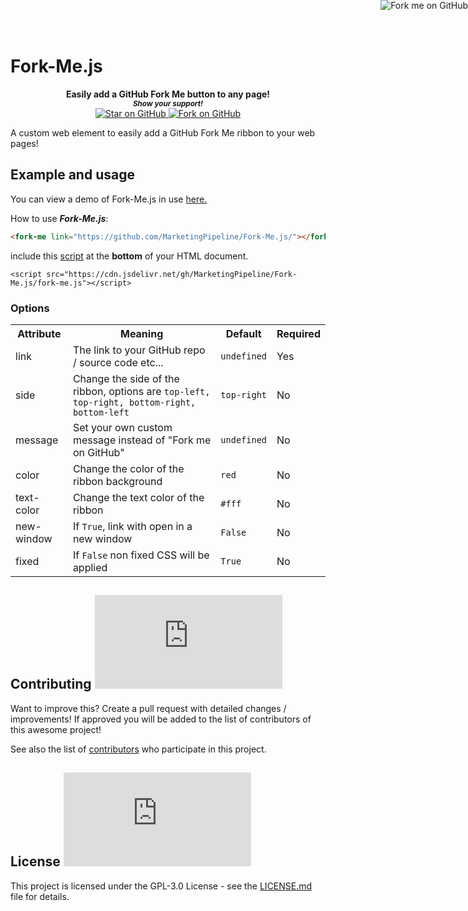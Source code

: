 # Fork-Me.js


<p align="right">
<a href="https://github.com/MarketingPipeline/Fork-Me.js" class="ui-container"
      ><img
        class="fork-me"
        style="position: absolute; top: 0; right: 0; border: 0;"
        src="https://camo.githubusercontent.com/52760788cde945287fbb584134c4cbc2bc36f904/68747470733a2f2f73332e616d617a6f6e6177732e636f6d2f6769746875622f726962626f6e732f666f726b6d655f72696768745f77686974655f6666666666662e706e67"
        alt="Fork me on GitHub"
        data-canonical-src="https://s3.amazonaws.com/github/ribbons/forkme_right_white_ffffff.png"
    /></a> </p>
    <p align="center">
  <b>Easily add a GitHub Fork Me button to any page!</b>

  <br>
  <small> <b><i>Show your support!</i> </b></small>
  <br>
   <a href="https://github.com/MarketingPipeline/Fork-Me.js">
    <img title="Star on GitHub" src="https://img.shields.io/github/stars/MarketingPipeline/Fork-Me.js.svg?style=social&label=Star">
  </a>
  <a href="https://github.com/MarketingPipeline/Fork-Me.js/fork">
    <img title="Fork on GitHub" src="https://img.shields.io/github/forks/MarketingPipeline/Fork-Me.js.svg?style=social&label=Fork">
  </a>
   </p>  


A custom web element to easily add a GitHub Fork Me ribbon to your web pages!


## Example and usage

You can view a demo of Fork-Me.js in use [here.](https://marketingpipeline.github.io/Fork-Me.min.js)


How to use <b><i>Fork-Me.js</b></i>:



```html
<fork-me link="https://github.com/MarketingPipeline/Fork-Me.js/"></fork-me>
```




   include this [script](https://github.com/MarketingPipeline/Fork-Me.js/blob/main/fork-me.js) at the <b>bottom</b> of your HTML document.
         
    <script src="https://cdn.jsdelivr.net/gh/MarketingPipeline/Fork-Me.js/fork-me.js"></script> 





###                                                                                                                    Options


<table>
<tr>
<th>Attribute</th>
<th>Meaning</th>
<th>Default</th>
<th>Required</th>
</tr>
<tr>
<td>link</td>
<td>The      link                                                               to your GitHub  repo / source code etc...</td>
<td><code>undefined</code></td>
<td>Yes</td>
</tr>


<tr>
<td>side</td>
              <td>Change the side of the ribbon, options are <code>top-left, top-right, bottom-right, bottom-left </code></td>
<td><code>top-right</code></td>
<td>No</td>
</tr>

<tr>
<td>message</td>
<td>Set                            your                     own      custom message instead   of  "Fork  me  on  GitHub" </td>
<td><code>undefined</code></td>
<td>No</td>
</tr>


<tr>
<td>color</td>
<td>Change the   color  of the ribbon  background </td>
<td><code>red</code></td>
<td>No</td>
</tr>



<tr>
<td>text-color</td>
<td>Change  the   text  color of the ribbon</td>
<td><code>#fff</code></td>
<td>No</td>
</tr>



<tr>
<td>new-window</td>
<td>If                    <code>True</code>, link with  open in a new window</td>
<td><code>False</code></td>
<td>No</td>
</tr>

     
      
  
<tr>
<td>fixed</td>
<td>If <code>False</code>  non fixed CSS will be applied</td>
<td><code>True</code></td>
<td>No</td>
</tr>
    
      
      
 




</table>



## Contributing ![GitHub](https://img.shields.io/github/contributors/MarketingPipeline/Fork-Me.js)

Want to improve this? Create a pull request with detailed changes / improvements! If approved you will be added to the list of contributors of this awesome project!

See also the list of
[contributors](https://github.com/MarketingPipeline/Markdown-Tag/graphs/contributors) who
participate in this project.

## License ![GitHub](https://img.shields.io/github/license/MarketingPipeline/Fork-Me.js)

This project is licensed under the GPL-3.0 License - see the
[LICENSE.md](https://github.com/MarketingPipeline/Fork-Me.js/blob/main/LICENSE) file for
details.
